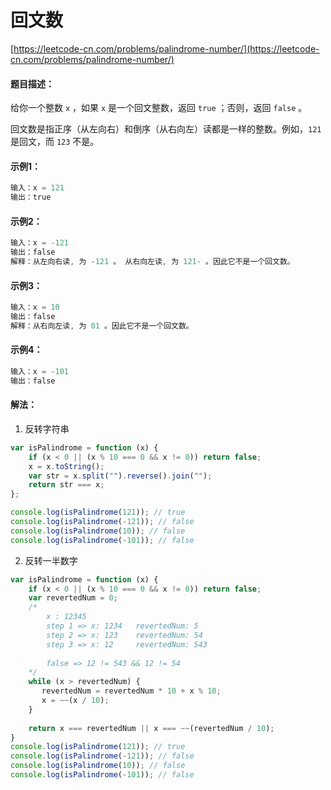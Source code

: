 # 回文数

[https://leetcode-cn.com/problems/palindrome-number/](https://leetcode-cn.com/problems/palindrome-number/)

#### 题目描述：
给你一个整数 `x` ，如果 `x` 是一个回文整数，返回 `true` ；否则，返回 `false` 。

回文数是指正序（从左向右）和倒序（从右向左）读都是一样的整数。例如，`121` 是回文，而 `123` 不是。

#### 示例1：
```js
输入：x = 121
输出：true
```

#### 示例2：
```js
输入：x = -121
输出：false
解释：从左向右读, 为 -121 。 从右向左读, 为 121- 。因此它不是一个回文数。
```

#### 示例3：
```js
输入：x = 10
输出：false
解释：从右向左读, 为 01 。因此它不是一个回文数。
```

#### 示例4：
```js
输入：x = -101
输出：false
```

#### 解法：
1. 反转字符串
```js
var isPalindrome = function (x) {
	if (x < 0 || (x % 10 === 0 && x != 0)) return false;
	x = x.toString();
	var str = x.split("").reverse().join("");
	return str === x;
};

console.log(isPalindrome(121)); // true
console.log(isPalindrome(-121)); // false
console.log(isPalindrome(10)); // false
console.log(isPalindrome(-101)); // false
```

2. 反转一半数字
```js
var isPalindrome = function (x) {
	if (x < 0 || (x % 10 === 0 && x != 0)) return false;
	var revertedNum = 0;
    /*
        x : 12345
        step 1 => x: 1234   revertedNum: 5
        step 2 => x: 123    revertedNum: 54
        step 3 => x: 12     revertedNum: 543
        
        false => 12 != 543 && 12 != 54
    */
	while (x > revertedNum) {
	   revertedNum = revertedNum * 10 + x % 10;
	   x = ~~(x / 10);
	}
	
	return x === revertedNum || x === ~~(revertedNum / 10);
}
console.log(isPalindrome(121)); // true
console.log(isPalindrome(-121)); // false
console.log(isPalindrome(10)); // false
console.log(isPalindrome(-101)); // false
```